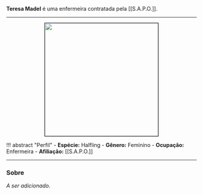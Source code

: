 **Teresa Madel** é uma enfermeira contratada pela [[S.A.P.O.]].

---

<div style="text-align: center;">
<img src="https://i.imgur.com/723dmeL.png" width="300" height="300" style="border: 1px solid black;">
</div>

!!! abstract "Perfil"
	- **Espécie:** Halfling
	- **Gênero:** Feminino
	- **Ocupação:** Enfermeira
	- **Afiliação:** [[S.A.P.O.]]

---

### Sobre

*A ser adicionado.*
